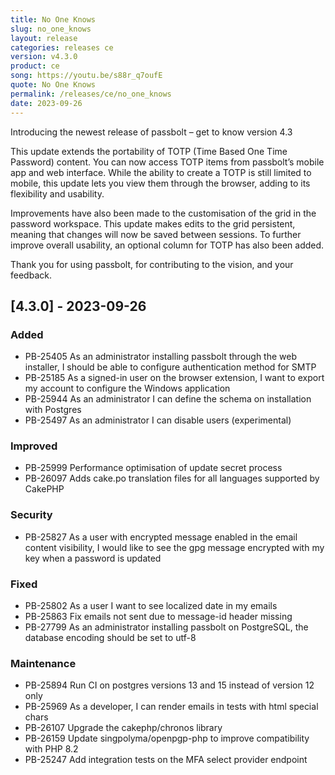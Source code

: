 ```yaml
---
title: No One Knows
slug: no_one_knows
layout: release
categories: releases ce
version: v4.3.0
product: ce
song: https://youtu.be/s88r_q7oufE
quote: No One Knows
permalink: /releases/ce/no_one_knows
date: 2023-09-26
---
```

Introducing the newest release of passbolt – get to know version 4.3

This update extends the portability of TOTP (Time Based One Time Password) content. You can now access TOTP items from passbolt’s mobile app and web interface. While the ability to create a TOTP is still limited to mobile, this update lets you view them through the browser, adding to its flexibility and usability.

Improvements have also been made to the customisation of the grid in the password workspace. This update makes edits to the grid persistent, meaning that changes will now be saved between sessions. To further improve overall usability, an optional column for TOTP has also been added.

Thank you for using passbolt, for contributing to the vision, and your feedback.

## [4.3.0] - 2023-09-26
### Added
- PB-25405 As an administrator installing passbolt through the web installer, I should be able to configure authentication method for SMTP
- PB-25185 As a signed-in user on the browser extension, I want to export my account to configure the Windows application
- PB-25944 As an administrator I can define the schema on installation with Postgres
- PB-25497 As an administrator I can disable users (experimental)

### Improved
- PB-25999 Performance optimisation of update secret process
- PB-26097 Adds cake.po translation files for all languages supported by CakePHP

### Security
- PB-25827 As a user with encrypted message enabled in the email content visibility, I would like to see the gpg message encrypted with my key when a password is updated

### Fixed
- PB-25802 As a user I want to see localized date in my emails
- PB-25863 Fix emails not sent due to message-id header missing
- PB-27799 As an administrator installing passbolt on PostgreSQL, the database encoding should be set to utf-8

### Maintenance
- PB-25894 Run CI on postgres versions 13 and 15 instead of version 12 only
- PB-25969 As a developer, I can render emails in tests with html special chars
- PB-26107 Upgrade the cakephp/chronos library
- PB-26159 Update singpolyma/openpgp-php to improve compatibility with PHP 8.2
- PB-25247 Add integration tests on the MFA select provider endpoint
